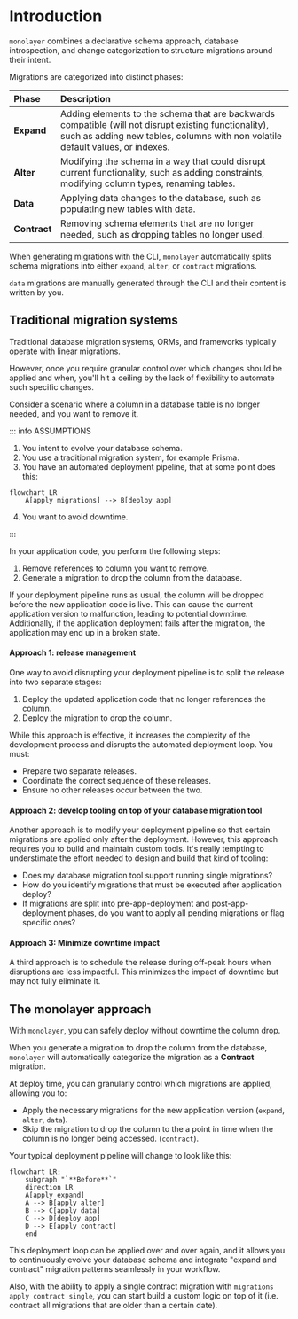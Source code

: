 # Introduction

`monolayer` combines a declarative schema approach, database introspection, and change categorization to structure migrations around their intent.

Migrations are categorized into distinct phases:

| Phase      | Description     |
| :------------| :----------- |
| **Expand**     | Adding elements to the schema that are backwards compatible (will not disrupt existing functionality), such as adding new tables, columns with non volatile default values, or indexes. |
| **Alter**   | Modifying the schema in a way that could disrupt current functionality, such as adding constraints, modifying column types, renaming tables. |
| **Data** | Applying data changes to the database, such as populating new tables with data. |
| **Contract**    | Removing schema elements that are no longer needed, such as dropping tables no longer used. |

When generating migrations with the CLI, `monolayer` automatically splits schema migrations into either `expand`, `alter`, or `contract` migrations.

`data` migrations are manually generated through the CLI and their content is written by you.

## Traditional migration systems

Traditional database migration systems, ORMs, and frameworks typically operate with linear migrations.

However, once you require granular control over which changes should be applied and when, you'll hit a ceiling by the lack of flexibility to automate such specific changes.

Consider a scenario where a column in a database table is no longer needed, and you want to remove it.

::: info ASSUMPTIONS

1) You intent to evolve your database schema.
2) You use a traditional migration system, for example Prisma.
3) You have an automated deployment pipeline, that at some point does this:

```mermaid
flowchart LR
    A[apply migrations] --> B[deploy app]
```
<!-- markdownlint-disable-next-line MD029 -->
4) You want to avoid downtime.

:::

In your application code, you perform the following steps:

1. Remove references to column you want to remove.
2. Generate a migration to drop the column from the database.

If your deployment pipeline runs as usual, the column will be dropped before the new application code is live. This can cause the current application version to malfunction, leading to potential downtime. Additionally, if the application deployment fails after the migration, the application may end up in a broken state.

<!-- markdownlint-disable-next-line MD001 -->
#### Approach 1: release management

One way to avoid disrupting your deployment pipeline is to split the release into two separate stages:

1. Deploy the updated application code that no longer references the column.
2. Deploy the migration to drop the column.

While this approach is effective, it increases the complexity of the development process and disrupts the automated deployment loop. You must:

- Prepare two separate releases.
- Coordinate the correct sequence of these releases.
- Ensure no other releases occur between the two.

#### Approach 2: develop tooling on top of your database migration tool

Another approach is to modify your deployment pipeline so that certain migrations are applied only after the deployment. However, this approach requires you to build and maintain custom tools. It's really tempting to understimate the effort needed to design and build that kind of tooling:

- Does my database migration tool support running single migrations?
- How do you identify migrations that must be executed after application deploy?
- If migrations are split into pre-app-deployment and post-app-deployment phases, do you want to apply all pending migrations or flag specific ones?

#### Approach 3: Minimize downtime impact

A third approach is to schedule the release during off-peak hours when disruptions are less impactful. This minimizes the impact of downtime but may not fully eliminate it.

## The monolayer approach

With `monolayer`, ypu can safely deploy without downtime the column drop.

When you generate a migration to drop the column from the database, `monolayer` will automatically categorize the migration as a **Contract** migration.

At deploy time, you can granularly control which migrations are applied, allowing you to:

- Apply the necessary migrations for the new application version (`expand`, `alter`, `data`).
- Skip the migration to drop the column to the a point in time when the column is no longer being accessed. (`contract`).

Your typical deployment pipeline will change to look like this:

```mermaid
flowchart LR;
    subgraph "`**Before**`"
    direction LR
    A[apply expand]
    A --> B[apply alter]
    B --> C[apply data]
    C --> D[deploy app]
    D --> E[apply contract]
    end
```

This deployment loop can be applied over and over again, and it allows you to continuously evolve your database schema and integrate "expand and contract" migration patterns seamlessly in your workflow.

Also, with the ability to apply a single contract migration with `migrations apply contract single`, you can start build a custom logic on top of it (i.e. contract all migrations that are older than a certain date).
